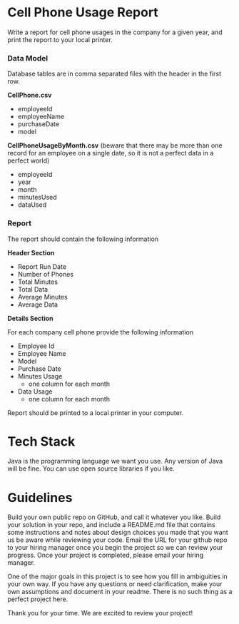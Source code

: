 # Cell Phone Usage Report
Write a report for cell phone usages in the company for a given year, and print the report to your local printer.

### Data Model
Database tables are in comma separated files with the header in the first row. 

**CellPhone.csv**
*	employeeId
*	employeeName
*	purchaseDate
*	model

**CellPhoneUsageByMonth.csv** (beware that there may be more than one record for an employee on a single date, so it is not a perfect data in a perfect world)
*	employeeId
*	year
*	month
*	minutesUsed
*	dataUsed

### Report  

The report should contain the following information

**Header Section**

*	Report Run Date
*	Number of Phones
*	Total Minutes
*	Total Data
*	Average Minutes
*	Average Data

**Details Section**

For each company cell phone provide the following information
*	Employee Id
*	Employee Name
*	Model
*	Purchase Date
*	Minutes Usage
    *	one column for each month
*	Data Usage
    *	one column for each month

Report should be printed to a local printer in your computer. 

# Tech Stack
Java is the programming language we want you use. Any version of Java will be fine. You can use open source libraries if you like.

# Guidelines
Build your own public repo on GitHub, and call it whatever you like. Build your solution in your repo, and include a README.md file that contains some instructions and notes about design choices you made that you want us be aware while reviewing your code. Email the URL for your github repo to your hiring manager once you begin the project so we can review your progress. Once your project is completed, please email your hiring manager.

One of the major goals in this project is to see how you fill in ambiguities in your own way. If you have any questions or need clarification, make your own assumptions and document in your readme. There is no such thing as a perfect project here.

Thank you for your time. We are excited to review your project!
